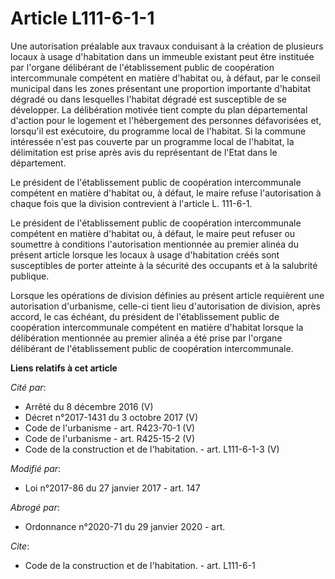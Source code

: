 # Article L111-6-1-1

Une autorisation préalable aux travaux conduisant à la création de plusieurs locaux à usage d'habitation dans un immeuble
existant peut être instituée par l'organe délibérant de l'établissement public de coopération intercommunale compétent en
matière d'habitat ou, à défaut, par le conseil municipal dans les zones présentant une proportion importante d'habitat
dégradé ou dans lesquelles l'habitat dégradé est susceptible de se développer. La délibération motivée tient compte du plan
départemental d'action pour le logement et l'hébergement des personnes défavorisées et, lorsqu'il est exécutoire, du
programme local de l'habitat. Si la commune intéressée n'est pas couverte par un programme local de l'habitat, la
délimitation est prise après avis du représentant de l'Etat dans le département. 

Le président de l'établissement public de coopération intercommunale compétent en matière d'habitat ou, à défaut, le maire
refuse l'autorisation à chaque fois que la division contrevient à l'article L. 111-6-1. 

Le président de l'établissement public de coopération intercommunale compétent en matière d'habitat ou, à défaut, le maire
peut refuser ou soumettre à conditions l'autorisation mentionnée au premier alinéa du présent article lorsque les locaux à
usage d'habitation créés sont susceptibles de porter atteinte à la sécurité des occupants et à la salubrité publique. 

Lorsque les opérations de division définies au présent article requièrent une autorisation d'urbanisme, celle-ci tient lieu
d'autorisation de division, après accord, le cas échéant, du président de l'établissement public de coopération
intercommunale compétent en matière d'habitat lorsque la délibération mentionnée au premier alinéa a été prise par l'organe
délibérant de l'établissement public de coopération intercommunale.

**Liens relatifs à cet article**

_Cité par_:

  - Arrêté du 8 décembre 2016 (V)
  - Décret n°2017-1431 du 3 octobre 2017 (V)
  - Code de l'urbanisme - art. R423-70-1 (V)
  - Code de l'urbanisme - art. R425-15-2 (V)
  - Code de la construction et de l'habitation. - art. L111-6-1-3 (V)

_Modifié par_:

  - Loi n°2017-86 du 27 janvier 2017 - art. 147

_Abrogé par_:

  - Ordonnance n°2020-71 du 29 janvier 2020 - art.

_Cite_:

  - Code de la construction et de l'habitation. - art. L111-6-1
